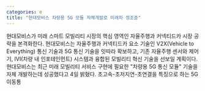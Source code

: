 ```yaml
---
categories: e
title: "현대모비스 차량용 5G 모듈 자체개발로 미래차 정조준"
---
```

현대모비스가 미래 스마트 모빌리티 시장의 핵심 영역인 자율주행과 커넥티드카 시장 공략을 본격화한다. 현대모비스는 자율주행과 커넥티드카 요소 기술인 V2X(Vehicle to Everything) 통신 기술과 5G 통신 기술을 잇따라 확보하고, 기존 자율주행 센서와 제어기, IVI(차량 내 인포테인먼트) 시스템과 융합된 모빌리티 혁신 기술을 선보일 계획이다.현대모비스는 최근 미래 모빌리티 서비스 구현에 필요한 "차량용 5G 통신 모듈" 기술을 자체 개발하는데 성공했다고 4일 밝혔다. 초고속-초저지연-초연결을 특징으로 하는 5G 이동통